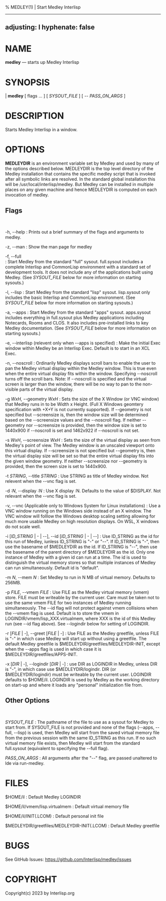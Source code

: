 % MEDLEY(1) | Start Medley Interlisp

---
adjusting: l
hyphenate: false
---

NAME
====

**medley** — starts up Medley Interlisp

SYNOPSIS
========

| **medley** \[ flags ... ] \[ *SYSOUT_FILE* ] \[ \-\- *PASS_ON_ARGS* ]

DESCRIPTION
===========

Starts Medley Interlisp in a window.

OPTIONS
=======

**MEDLEYDIR** is an environment variable set by Medley and used by many of the options described below.
MEDLEYDIR is the top level directory of the Medley installation that contains the specific medley script that
is invoked after all symbolic links are resolved.  In the standard global installation this will 
be /usr/local/interlisp/medley.  But Medley can be installed in multiple places on any given machine and
hence MEDLEYDIR is computed on each invocation of medley. 


Flags
-----

&nbsp;

-h, \-\-help
: Prints out a brief summary of the flags and arguments to medley.

-z, \-\-man
: Show the man page for medley

-f, \-\-full                
: Start Medley from the standard "full" sysout. full.sysout includes a complete Interlisp and CommonLisp environment
with a standard set of development tools.  It does not include any of the applications built using Medley.
(See *SYSOUT_FILE* below for more information on starting sysouts.)

-l, \-\-lisp
: Start Medley from the standard "lisp" sysout.  lisp.sysout only includes the basic Interlisp and
CommonLisp environment.
(See *SYSOUT_FILE* below for more information on starting sysouts.)

-a, \-\-apps
: Start Medley from the standard "apps" sysout.  apps.sysout includes everything in full.sysout plus Medley
applications including Notecards, Rooms and CLOS.  It also includes pre-installed links to key Medley
documentation.
(See *SYSOUT_FILE* below for more information on starting sysouts.)

-e, \-\-interlisp (relevent only when \-\-apps is specified)
: Make the initial Exec window within Medley be an Interlisp Exec.  Default is to start in an XCL Exec.

-n, \-\-noscroll
: Ordinarily Medley displays scroll bars to enable the user to pan the Medley virtual display within the
Medley window.  This is true even when the entire virtual display fits within the window.  Specifying
\-\-noscroll turns off the scroll bars.  Note: If \-\-noscroll is specified and the virtual screen is larger
than the window, there will be no way to pan to the non-visible parts of the virtual display.

-g *WxH*, \-\-geometry *WxH*
: Sets the size of the X Window (or VNC window) that Medley runs in to be Width x Height. (Full X Windows
geomtery specification with +X+Y is not currently supported).  If \-\-geometry is not specified but \-\-screensize is,
then the window size will be determined based on the \-\-screensize values and the \-\-noscroll flag.  If neither
\-\-geometry nor \-\-screensize is provided, then the window size is set to 1440x900 if \-\-noscroll is set and 1462x922
if \-\-noscroll is not set.

-s *WxH*, \-\-screensize *WxH*
: Sets the size of the virtual display as seen from Medley's point of view.
The Medley window is an unscaled viewport onto this virtual display. If \-\-screensize is not specified but
\-\-geometry is, then the virtual display size will be set so that the entire virtual display fits into the given
window geometry.  If neither \-\-screensize nor \-\-geometry is provided, then the screen size is set to 1440x900.

-t *STRING*, \-\-title *STRING*
: Use STRING as title of Medley window.  Not relevent when the \-\-vnc flag is set.

-d *:N*, \-\-display *:N*
: Use X display :N.  Defaults to the value of $DISPLAY.  Not relevant when
the \-\-vnc flag is set.

-v, \-\-vnc  (Applicable only to Windows System for Linux installations)
: Use a VNC window running on the Windows side instead of an X window.
The VNC window will folllow the Windows desktop scaling setting allowing
for much more usable Medley on high resolution displays.  On WSL, X windows
do not scale well.

-i [*ID_STRING* | - | \-\-], \-\-id [*ID_STRING* | - | \-\-]
: Use ID_STRING as the id for this run of Medley, iunless ID_STRING is "-" or "\-\-". 
If ID_STRING is "-", then use the basename of $MEDLEYDIR as the id.
If ID_STRING is "\-\-", then use the basename of the parent directory of $MEDLEYDIR as the id.
Only one instance of Medley with a given id can run at a time.
The id is used to distinguish the virtual memory stores so that multiple
instances of Medley can run simultaneously.  Default id is "default".

-m *N*, \-\-mem *N*
: Set Medley to run in N MB of virtual memory.  Defaults to 256MB.

-p *FILE*, \-\-vmem *FILE*
: Use FILE as the Medley virtual memory (vmem) store.  FILE must be writeable by the current user.
Care must be taken not to use the same vmem FILE for two instances of Medley running simultaneously.
The \-\-id flag will not protect against vmem collisions when the \-\-vmem flag is used.
Default is to store the vmem in LOGINDIR/vmem/lisp_XXX.virtualmem, where XXX is the id of this 
Medley run (see \-\-id flag above).  See \-\-logindir below for setting of LOGINDIR.

-r \[*FILE* | -], \-\-greet \[*FILE* | -]
: Use FILE as the Medley greetfile, unless FILE is "-" in which case
Medley will start up without using a greetfile. The default Medley greetfile
is $MEDLEYDIR/greetfiles/MEDLEYDIR-INIT, except when the \-\-apps flag is used
in which case it is $MEDLEYDIR/greetfiles/APPS-INIT.

-x \[*DIR* | -], \-\-logindir \[*DIR* | -]
: use DIR as LOGINDIR in Medley, unless DIR is "-", in which case use
\$MEDLEYDIR/logindir.  DIR (or \$MEDLEYDIR/logindir) must be writeable by the current user.
LOGINDIR defaults to \$HOME/il.  LOGINDIR is used by Medley as the working directory on start-up
and where it loads any "personal" initialization file from.

Other Options
-------------
&nbsp;

*SYSOUT_FILE*
: The pathname of the file to use as a sysout for Medley to start from.  If SYSOUT_FILE is not
provided and none of the flags (\-\-apps, \-\-full, \-\-lisp) is used, then Medley will start from
the saved virtual memory file from the previous session with the same ID_STRING as this run.
If no such virtual memory file exists, then Medley will start from the standard full.sysout 
(equivalent to specifying the \-\-full flag).

*PASS_ON_ARGS*
: All arguments after the "\-\-" flag, are passed unaltered to lde via run-medley.


FILES
=====

\$HOME/il
:  Default Medley LOGINDIR

\$HOME/il/vmem/lisp.virtualmem
: Default virtual memory file

\$HOME/il/INIT(.LCOM)
: Default personal init file

\$MEDLEYDIR/greetfiles/MEDLEYDIR-INIT(.LCOM)
:   Default Medley greetfile


BUGS
====

See GitHub Issues: <https://github.com/Interlisp/medley/issues>

COPYRIGHT
=========

Copyright(c) 2023 by Interlisp.org
